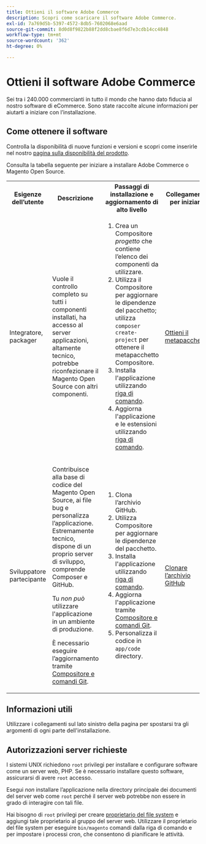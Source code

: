 ```yaml
---
title: Ottieni il software Adobe Commerce
description: Scopri come scaricare il software Adobe Commerce.
exl-id: 7a769d5b-5397-4572-8db5-7602068e6aad
source-git-commit: 8d0d8f9822b88f2dd8cbae8f6d7e3cdb14cc4848
workflow-type: tm+mt
source-wordcount: '362'
ht-degree: 0%

---
```


# Ottieni il software Adobe Commerce

Sei tra i 240.000 commercianti in tutto il mondo che hanno dato fiducia al nostro software di eCommerce. Sono state raccolte alcune informazioni per aiutarti a iniziare con l’installazione.

## Come ottenere il software

Controlla la disponibilità di nuove funzioni e versioni e scopri come inserirle nel nostro [pagina sulla disponibilità del prodotto](https://devdocs.magento.com/release/availability.html).

Consulta la tabella seguente per iniziare a installare Adobe Commerce o Magento Open Source.

<table>
    <tbody>
        <tr>
            <th>Esigenze dell’utente</th>
            <th>Descrizione</th>
            <th>Passaggi di installazione e aggiornamento di alto livello</th>
            <th>Collegamento per iniziare</th>
        </tr>
    <tr>
        <td><p>Integratore, packager</p></td>
        <td><p>Vuole il controllo completo su tutti i componenti installati, ha accesso al server applicazioni, altamente tecnico, potrebbe riconfezionare il Magento Open Source con altri componenti.</p>
        </td>
        <td><ol><li>Crea un Compositore <em>progetto</em> che contiene l’elenco dei componenti da utilizzare.</li>
            <li>Utilizza il Compositore per aggiornare le dipendenze del pacchetto; utilizza <code>composer create-project</code> per ottenere il metapacchetto Compositore.</li>
            <li>Installa l'applicazione utilizzando <a href="../advanced.md">riga di comando</a>.</li>
        <li>Aggiorna l'applicazione e le estensioni utilizzando  <a href="../../upgrade/implementation/perform-upgrade.md">riga di comando</a>.</li></ol></td>
        <td><p><a href="../composer.md">Ottieni il metapacchetto</a></p></td>
    </tr>
    <tr>
        <td><p>Sviluppatore partecipante</p></td>
        <td><p>Contribuisce alla base di codice del Magento Open Source, ai file bug e personalizza l’applicazione. Estremamente tecnico, dispone di un proprio server di sviluppo, comprende Composer e GitHub.</p>
            <p>Tu <em>non può</em> utilizzare l'applicazione in un ambiente di produzione.</p>
      <p>È necessario eseguire l’aggiornamento tramite <a href="../../upgrade/developer/git-installs.md">Compositore e comandi Git</a>.</p></td>
        <td><ol><li>Clona l’archivio GitHub.</li>
            <li>Utilizza Compositore per aggiornare le dipendenze del pacchetto.</li>
            <li>Installa l'applicazione utilizzando <a href="../advanced.md">riga di comando</a>.</li>
            <li>Aggiorna l'applicazione tramite <a href="../../upgrade/developer/git-installs.md">Compositore e comandi Git</a>.</li>
            <li>Personalizza il codice in <code>app/code</code> directory.</li></ol></td>
        <td><p><a href="https://developer.adobe.com/commerce/contributor/guides/install/clone-repository/">Clonare l’archivio GitHub</a></p></td>
    </tr>
    </tbody>
</table>

## Informazioni utili

Utilizzare i collegamenti sul lato sinistro della pagina per spostarsi tra gli argomenti di ogni parte dell&#39;installazione.

## Autorizzazioni server richieste

I sistemi UNIX richiedono `root` privilegi per installare e configurare software come un server web, PHP. Se è necessario installare questo software, assicurarsi di avere `root` accesso.

Esegui *non* installare l’applicazione nella directory principale dei documenti del server web come `root` perché il server web potrebbe non essere in grado di interagire con tali file.

Hai bisogno di `root` privilegi per creare [proprietario del file system](file-system/overview.md) e aggiungi tale proprietario al gruppo del server web. Utilizzare il proprietario del file system per eseguire `bin/magento` comandi dalla riga di comando e per impostare i processi cron, che consentono di pianificare le attività.
